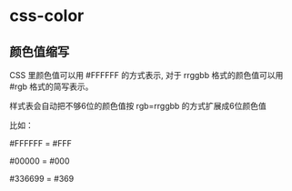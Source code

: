 # css-color



## 颜色值缩写

CSS 里颜色值可以用 #FFFFFF 的方式表示, 对于 rrggbb 格式的颜色值可以用 #rgb 格式的简写表示。

样式表会自动把不够6位的颜色值按 rgb=rrggbb 的方式扩展成6位颜色值

比如：

\#FFFFFF = #FFF

\#00000 = #000

\#336699 = #369
